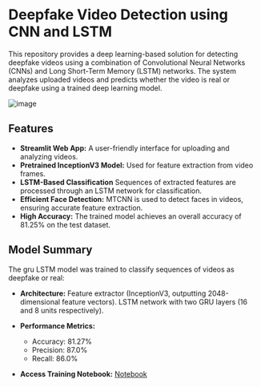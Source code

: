 # Deepfake Video Detection using CNN and LSTM

This repository provides a deep learning-based solution for detecting deepfake videos using a combination of Convolutional Neural Networks (CNNs) and Long Short-Term Memory (LSTM) networks. The system analyzes uploaded videos and predicts whether the video is real or deepfake using a trained deep learning model.

![image](https://github.com/user-attachments/assets/550119c7-cbd5-4160-b8e5-0dc86bc79115)

## Features
- **Streamlit Web App:** A user-friendly interface for uploading and analyzing videos.
- **Pretrained InceptionV3 Model:** Used for feature extraction from video frames.
- **LSTM-Based Classification** Sequences of extracted features are processed through an LSTM network for classification.
- **Efficient Face Detection:** MTCNN is used to detect faces in videos, ensuring accurate feature extraction.
- **High Accuracy:** The trained model achieves an overall accuracy of 81.25% on the test dataset.

## Model Summary
The gru LSTM model was trained to classify sequences of videos as deepfake or real:
- **Architecture:** Feature extractor (InceptionV3, outputting 2048-dimensional feature vectors). LSTM network with two GRU layers (16 and 8 units respectively).
- **Performance Metrics:**
  - Accuracy: 81.27%
  - Precision: 87.0%
  - Recall: 86.0%


- **Access Training Notebook:** [Notebook](https://github.com/samolubukun/Deepfake-Video-Detection/tree/main/Notebook)
